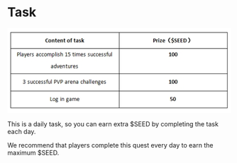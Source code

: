 # Task

![](../.gitbook/assets/Lark20220712-155438.jpg)

This is a daily task, so you can earn extra $SEED by completing the task each day.

We recommend that players complete this quest every day to earn the maximum $SEED.
